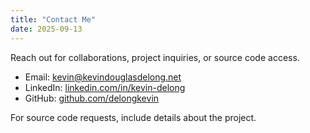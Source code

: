 ```yaml
---
title: "Contact Me"
date: 2025-09-13
---
```

Reach out for collaborations, project inquiries, or source code access.

- Email: kevin@kevindouglasdelong.net
- LinkedIn: [linkedin.com/in/kevin-delong](https://www.linkedin.com/in/kevin-delong-50726135b/)  <!-- Update with your real link -->
- GitHub: [github.com/delongkevin](https://github.com/delongkevin)

For source code requests, include details about the project.
